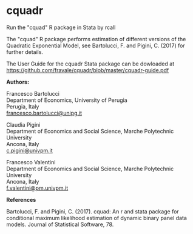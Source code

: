 # cquadr
Run the "cquad" R package in Stata by rcall

The "cquad" R package performs estimation of different versions of the Quadratic Exponential Model, see Bartolucci, F. and Pigini, C. (2017) for further details.

The User Guide for the cquadr Stata package can be dowloaded at https://github.com/fravale/cquadr/blob/master/cquadr-guide.pdf

**Authors:**

Francesco Bartolucci  
Department of Economics, University of Perugia  
Perugia, Italy  
francesco.bartolucci@unipg.it

Claudia Pigini  
Department of Economics and Social Science, Marche Polytechnic University  
Ancona, Italy  
c.pigini@univpm.it

Francesco Valentini  
Department of Economics and Social Science, Marche Polytechnic University  
Ancona, Italy  
f.valentini@pm.univpm.it

**References**

Bartolucci, F. and Pigini, C. (2017). cquad: An r and stata package for
conditional maximum likelihood estimation of dynamic binary panel data
models. Journal of Statistical Software, 78.
